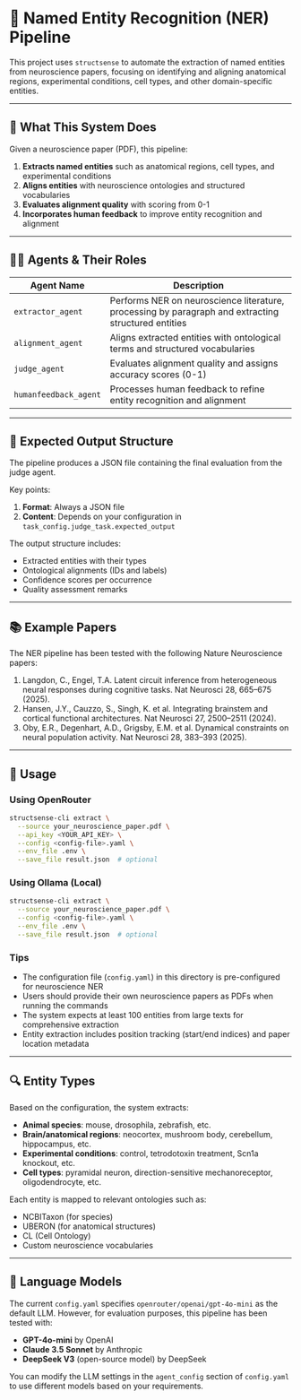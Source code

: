 # 🧠 Named Entity Recognition (NER) Pipeline

This project uses `structsense` to automate the extraction of named entities from neuroscience papers, focusing on identifying and aligning anatomical regions, experimental conditions, cell types, and other domain-specific entities.

---

## 🔬 What This System Does

Given a neuroscience paper (PDF), this pipeline:

1. **Extracts named entities** such as anatomical regions, cell types, and experimental conditions
2. **Aligns entities** with neuroscience ontologies and structured vocabularies
3. **Evaluates alignment quality** with scoring from 0-1
4. **Incorporates human feedback** to improve entity recognition and alignment

---

## 🧑‍💼 Agents & Their Roles

| Agent Name           | Description |
|----------------------|-------------|
| `extractor_agent`    | Performs NER on neuroscience literature, processing by paragraph and extracting structured entities |
| `alignment_agent`    | Aligns extracted entities with ontological terms and structured vocabularies |
| `judge_agent`        | Evaluates alignment quality and assigns accuracy scores (0-1) |
| `humanfeedback_agent`| Processes human feedback to refine entity recognition and alignment |

---

## 📁 Expected Output Structure

The pipeline produces a JSON file containing the final evaluation from the judge agent.

Key points:
1. **Format**: Always a JSON file
2. **Content**: Depends on your configuration in `task_config.judge_task.expected_output`

The output structure includes:
- Extracted entities with their types
- Ontological alignments (IDs and labels)
- Confidence scores per occurrence
- Quality assessment remarks

---

## 📚 Example Papers

The NER pipeline has been tested with the following Nature Neuroscience papers:

1. Langdon, C., Engel, T.A. Latent circuit inference from heterogeneous neural responses during cognitive tasks. Nat Neurosci 28, 665–675 (2025).
2. Hansen, J.Y., Cauzzo, S., Singh, K. et al. Integrating brainstem and cortical functional architectures. Nat Neurosci 27, 2500–2511 (2024).
3. Oby, E.R., Degenhart, A.D., Grigsby, E.M. et al. Dynamical constraints on neural population activity. Nat Neurosci 28, 383–393 (2025).
---

## 🧪 Usage

### Using OpenRouter
```bash
structsense-cli extract \
  --source your_neuroscience_paper.pdf \
  --api_key <YOUR_API_KEY> \
  --config <config-file>.yaml \
  --env_file .env \
  --save_file result.json  # optional
```

### Using Ollama (Local)
```bash
structsense-cli extract \
  --source your_neuroscience_paper.pdf \
  --config <config-file>.yaml \
  --env_file .env \
  --save_file result.json  # optional
```

### Tips

- The configuration file (`config.yaml`) in this directory is pre-configured for neuroscience NER
- Users should provide their own neuroscience papers as PDFs when running the commands
- The system expects at least 100 entities from large texts for comprehensive extraction
- Entity extraction includes position tracking (start/end indices) and paper location metadata

---

## 🔍 Entity Types

Based on the configuration, the system extracts:

- **Animal species**: mouse, drosophila, zebrafish, etc.
- **Brain/anatomical regions**: neocortex, mushroom body, cerebellum, hippocampus, etc.
- **Experimental conditions**: control, tetrodotoxin treatment, Scn1a knockout, etc.
- **Cell types**: pyramidal neuron, direction-sensitive mechanoreceptor, oligodendrocyte, etc.

Each entity is mapped to relevant ontologies such as:
- NCBITaxon (for species)
- UBERON (for anatomical structures)
- CL (Cell Ontology)
- Custom neuroscience vocabularies

---

## 🤖 Language Models

The current `config.yaml` specifies `openrouter/openai/gpt-4o-mini` as the default LLM. However, for evaluation purposes, this pipeline has been tested with:

- **GPT-4o-mini** by OpenAI
- **Claude 3.5 Sonnet** by Anthropic
- **DeepSeek V3** (open-source model) by DeepSeek

You can modify the LLM settings in the `agent_config` section of `config.yaml` to use different models based on your requirements.